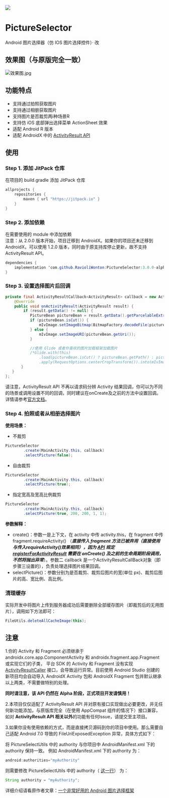 [![](https://jitpack.io/v/RavioliWonton/PictureSelector.svg)](https://jitpack.io/#RavioliWonton/PictureSelector)

# PictureSelector
Android 图片选择器（仿 IOS 图片选择控件）· 改

## 效果图（与原版完全一致）

![效果图.jpg](https://upload-images.jianshu.io/upload_images/5382223-9d82fb9c0f22bfb2.jpg?imageMogr2/auto-orient/strip%7CimageView2/2/w/1240)

## 功能特点
- 支持通过拍照获取图片
- 支持通过相册获取图片
- 支持图片是否裁剪两i种场景R
- 支持仿 iOS 底部弹出选择菜单 ActionSheet 效果
- 适配 Android R 版本
- 适配 AndroidX 中的 [ActivityResult API](https://developer.android.com/jetpack/androidx/releases/activity#1.2.0-alpha02)

## 使用
### Step 1. 添加 JitPack 仓库
在项目的 build.gradle 添加 JitPack 仓库
```java
allprojects {
    repositories {
        maven { url "https://jitpack.io" }
    }
}
```
### Step 2. 添加依赖
在需要使用的 module 中添加依赖  
注意：从 2.0.0 版本开始，项目迁移到 AndroidX。如果你的项目还未迁移到 AndroidX，可以使用 1.2.0 版本，同时由于原支持库停止更新，故不支持 ActivityResult API。
```java
dependencies {
	implementation 'com.github.RavioliWonton:PictureSelector:3.0.0-alpha06'
}
```
### Step 3. 设置选择图片后回调
```java
private final ActivityResultCallback<ActivityResult> callback = new ActivityResultCallback<ActivityResult>() {
    @Override
    public void onActivityResult(ActivityResult result) {
        if (result.getData() != null) {
           PictureBean pictureBean = result.getData().getParcelableExtra(PictureSelector.PICTURE_RESULT);
           if (pictureBean.isCut()) {
               mIvImage.setImageBitmap(BitmapFactory.decodeFile(pictureBean.getPath()));
           } else {
               mIvImage.setImageURI(pictureBean.getUri());
           }

           //使用 Glide 或者你喜欢的图片加载框架加载图片
           /*Glide.with(this)
               .load(pictureBean.isCut() ? pictureBean.getPath() : pictureBean.getUri())
               .apply(RequestOptions.centerCropTransform()).into(mIvImage);*/
       }
   }
};
```
请注意，ActivityResult API 不再以请求码分辨 Activity 结果回调，你可以为不同的场景或调用设置不同的回调，同时建议在onCreate及之前的方法中设置回调。详情请参考[官方文档](https://developer.android.com/training/basics/intents/result)。
### Step 4. 拍照或者从相册选择图片
**使用场景：**
- 不裁剪
```java
PictureSelector
        .create(MainActivity.this, callback)
        .selectPicture(false);
```

- 自由裁剪
```java
PictureSelector
        .create(MainActivity.this, callback)
        .selectPicture(true);
```

- 指定宽高及宽高比例裁剪
```java
PictureSelector
        .create(MainActivity.this, callback)
        .selectPicture(true, 200, 200, 1, 1);
```

**参数解释：**
- create()：参数一是上下文，在 activity 中传 activity.this，在 fragment 中传 fragment.requireActivity() （***直接传入 fragment 方法已被弃用（直接使用与传入requireActivity()效果相同），因为 [API](https://developer.android.com/jetpack/androidx/releases/fragment#1.3.0-alpha08) 规定 [registerForActivityResult](https://developer.android.com/reference/androidx/activity/result/ActivityResultCaller#registerForActivityResult(androidx.activity.result.contract.ActivityResultContract%3CI,%20O%3E,%20androidx.activity.result.ActivityResultCallback%3CO%3E)) 需要在 onCreate() 及之前的生命周期阶段调用，不然将抛出异常***）。参数二 callback 是一个ActivityResultCallBack对象（即步骤三设置的），负责处理选择图片结果回调。
- selectPicture()：参数分别为是否裁剪、裁剪后图片的宽(单位 px)、裁剪后图片的高、宽比例、高比例。

### 清理缓存
实际开发中将图片上传到服务器成功后需要删除全部缓存图片（即裁剪后的无用图片），调用如下方法即可：
```java
FileUtils.deleteAllCacheImage(this);
```

## 注意
1.你的 Activity 和 Fragment 必须继承于 androidx.core.app.ComponentActivity 和 androidx.fragment.app.Fragment 或实现它们的子类， 平台 SDK 的 Activity 和 Fragment 没有实现 [ActivityResultCaller](https://developer.android.com/reference/androidx/activity/result/ActivityResultCaller) 接口，会导致运行异常。目前使用 Android Studio 创建的新项目均会自动导入 AndroidX Activity 包和 AndroidX Fragment 包并默认继承以上两类，不需要做特别的处理。

**同时请注意，该 API 仍然在 Alpha 阶段，正式项目开发请慎用！**

2.本项目仅仅适配了 ActivityResult API 并对原有接口实现做出必要更改，并无任何新功能添加，与原版库完全（在使用 AppCompat 组件的情况下）接口兼容，如对 **ActivityResult API 相关以外**的功能有任何Issue，请提交至主项目。

3.如果你没有使用依赖的方式，而是直接拷贝源码到你的项目中使用。那么需要自己适配 Android 7.0 导致的 FileUriExposedException 异常，具体方式如下：

将 PictureSelectUtils 中的 authority 与你项目中 AndroidManifest.xml 下的 authority 保持一致。
例如 AndroidManifest.xml 下的 authority 为：
```java
android:authorities="myAuthority"
```
则需要修改 PictureSelectUtils 中的 authority（ [这一行](https://github.com/wildma/PictureSelector/blob/master/pictureselector/src/main/java/com/wildma/pictureselector/PictureSelectUtils.java#L85)） 为：
```java
String authority = "myAuthority";
```


详细介绍请看原作者文章：[一个非常好用的 Android 图片选择框架](https://www.jianshu.com/p/6ac6b681c413)
